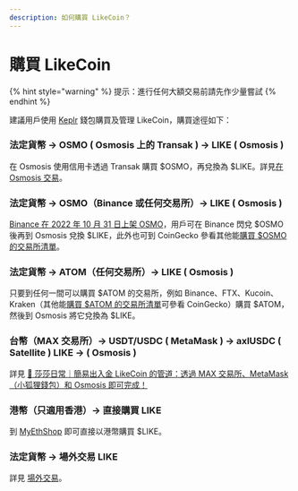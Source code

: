 ```yaml
---
description: 如何購買 LikeCoin？
---
```


# 購買 LikeCoin

{% hint style="warning" %}
提示：進行任何大額交易前請先作少量嘗試
{% endhint %}

建議用戶使用 [Keplr](../wallet/keplr/) 錢包購買及管理 LikeCoin，購買途徑如下：

### 法定貨幣 -> OSMO ( Osmosis 上的 Transak ) -> LIKE ( Osmosis )

在 Osmosis 使用信用卡透過 Transak 購買 $OSMO，再兌換為 $LIKE。詳見[在 Osmosis 交易](trade-in-osmosis.md)。

### 法定貨幣 -> OSMO（Binance 或任何交易所）-> LIKE ( Osmosis )

[Binance 在 2022 年 10 月 31 日上架 OSMO](https://www.binance.com/zh-TC/support/announcement/%E9%96%83%E5%85%8C%E4%BA%A4%E6%98%93%E5%B9%B3%E5%8F%B0%E4%B8%8A%E7%B7%9Aosmo%E6%96%B0%E8%B3%87%E7%94%A2-ad8b2a8f8c0641d38369ab412ce8a950)，用戶可在 Binance 閃兌 $OSMO 後再到 Osmosis 兌換 $LIKE，此外也可到 CoinGecko 參看其他能[購買 $OSMO 的交易所清單](https://www.coingecko.com/en/coins/osmosis)。

### 法定貨幣 -> ATOM（任何交易所）-> LIKE ( Osmosis )

只要到任何一間可以購買 $ATOM 的交易所，例如 Binance、FTX、Kucoin、Kraken（其他能[購買 $ATOM 的交易所清單](https://www.coingecko.com/en/coins/cosmos-hub#markets)可參看 CoinGecko）購買 $ATOM，然後到 Osmosis 將它兌換為 $LIKE。

### 台幣（MAX 交易所）-> USDT/USDC ( MetaMask ) -> axlUSDC ( Satellite ) LIKE -> ( Osmosis )

詳見 [🤩 莎莎日常｜簡易出入金 LikeCoin 的管道：透過 MAX 交易所、MetaMask（小狐狸錢包）和 Osmosis 即可完成！](https://matters.news/@sachanshih/319641-%E8%8E%8E%E8%8E%8E%E6%97%A5%E5%B8%B8-%E7%B0%A1%E6%98%93%E5%87%BA%E5%85%A5%E9%87%91-like-coin-%E7%9A%84%E7%AE%A1%E9%81%93-%E9%80%8F%E9%81%8E-max-%E4%BA%A4%E6%98%93%E6%89%80-meta-mask-%E5%B0%8F%E7%8B%90%E7%8B%B8%E9%8C%A2%E5%8C%85-%E5%92%8C-osmosis-%E5%8D%B3%E5%8F%AF%E5%AE%8C%E6%88%90-bafyreicjrnyouavlwkzxmonwyldt5wkoa5ojnic7wyjar5hbq5bs5pz7ou)

### 港幣（只適用香港）-> 直接購買 LIKE

到 [MyEthShop](registering-and-trade-in-myethshop.md) 即可直接以港幣購買 $LIKE。

### 法定貨幣 -> 場外交易 LIKE

詳見 [場外交易](otc.md)。
